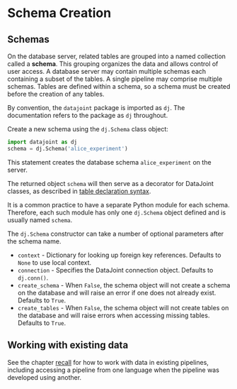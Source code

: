 # Schema Creation

## Schemas

On the database server, related tables are grouped into a named collection called a **schema**.
This grouping organizes the data and allows control of user access.
A database server may contain multiple schemas each containing a subset of the tables.
A single pipeline may comprise multiple schemas.
Tables are defined within a schema, so a schema must be created before the creation of 
any tables.

By convention, the `datajoint` package is imported as `dj`.
  The documentation refers to the package as `dj` throughout.

Create a new schema using the `dj.Schema` class object:

```python
import datajoint as dj
schema = dj.Schema('alice_experiment')
```

This statement creates the database schema `alice_experiment` on the server.

The returned object `schema` will then serve as a decorator for DataJoint classes, as 
described in [table declaration syntax](./tables/declare.md).

It is a common practice to have a separate Python module for each schema.
Therefore, each such module has only one `dj.Schema` object defined and is usually 
named `schema`.

The `dj.Schema` constructor can take a number of optional parameters after the schema 
name.

- `context` - Dictionary for looking up foreign key references.
  Defaults to `None` to use local context.
- `connection` - Specifies the DataJoint connection object.
  Defaults to `dj.conn()`.
- `create_schema` - When `False`, the schema object will not create a schema on the 
database and will raise an error if one does not already exist.
  Defaults to `True`.
- `create_tables` - When `False`, the schema object will not create tables on the 
database and will raise errors when accessing missing tables.
  Defaults to `True`.

## Working with existing data

See the chapter [recall](recall.md) for how to work with data in 
existing pipelines, including accessing a pipeline from one language when the pipeline 
was developed using another.

